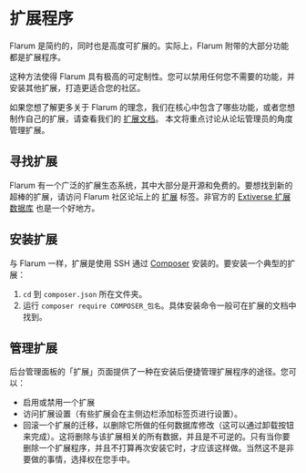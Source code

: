 <template>
  <processing class="blue"></processing>
</template>

# 扩展程序

Flarum 是简约的，同时也是高度可扩展的。实际上，Flarum 附带的大部分功能都是扩展程序。

这种方法使得 Flarum 具有极高的可定制性。您可以禁用任何您不需要的功能，并安装其他扩展，打造更适合您的社区。

如果您想了解更多关于 Flarum 的理念，我们在核心中包含了哪些功能，或者您想制作自己的扩展，请查看我们的 [扩展文档](extend/README.md)。
本文将重点讨论从论坛管理员的角度管理扩展。

## 寻找扩展

Flarum 有一个广泛的扩展生态系统，其中大部分是开源和免费的。要想找到新的超棒的扩展，请访问 Flarum 社区论坛上的 [扩展](https://discuss.flarum.org/t/extensions) 标签。非官方的 [Extiverse 扩展数据库](https://extiverse.com/) 也是一个好地方。

## 安装扩展

与 Flarum 一样，扩展是使用 SSH 通过 [Composer](https://getcomposer.org) 安装的。要安装一个典型的扩展：

1. `cd` 到 `composer.json` 所在文件夹。
2. 运行 `composer require COMPOSER_包名`。具体安装命令一般可在扩展的文档中找到。

## 管理扩展

后台管理面板的「扩展」页面提供了一种在安装后便捷管理扩展程序的途径。您可以：

- 启用或禁用一个扩展
- 访问扩展设置（有些扩展会在主侧边栏添加标签页进行设置）。
- 回滚一个扩展的迁移，以删除它所做的任何数据库修改（这可以通过卸载按钮来完成）。这将删除与该扩展相关的所有数据，并且是不可逆的。只有当你要删除一个扩展程序，并且不打算再次安装它时，才应该这样做。当然这不是非要做的事情，选择权在您手中。